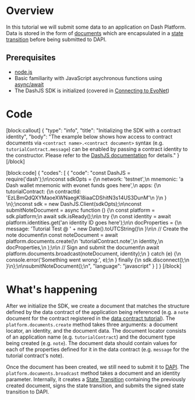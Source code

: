 # Overview

In this tutorial we will submit some data to an application on Dash Platform. Data is stored in the form of [documents](explanation-platform-protocol-document) which are encapsulated in a [state transition](explanation-platform-state-transition) before being submitted to DAPI. 

## Prerequisites
- [node.js](https://nodejs.org/en/)
- Basic familiarity with JavaScript asychronous functions using [async/await](https://developer.mozilla.org/en-US/docs/Learn/JavaScript/Asynchronous/Async_await)
- The DashJS SDK is initialized (covered in [Connecting to EvoNet](tutorial-connecting-to-evonet))

# Code
[block:callout]
{
  "type": "info",
  "title": "Initializing the SDK with a contract identity",
  "body": "The example below shows how access to contract documents via `<contract name>.<contract document>` syntax (e.g. `tutorialContract.message`) can be enabled by passing a contract identity to the constructor. Please refer to the [DashJS documentation](https://dashevo.github.io/DashJS/#/getting-started/multiple-apps) for details."
}
[/block]

[block:code]
{
  "codes": [
    {
      "code": "const DashJS = require('dash');\n\nconst sdkOpts = {\n  network: 'testnet',\n  mnemonic: 'a Dash wallet mnemonic with evonet funds goes here',\n  apps: {\n    tutorialContract: {\n      contractId: 'EzLBmQdQXYMaoeXWNaegK18iaaCDShitN3s14US3DunM'\n    }\n  }  \n};\nconst sdk = new DashJS.Client(sdkOpts);\n\nconst submitNoteDocument = async function () {\n  const platform = sdk.platform;\n  await sdk.isReady();\n\n  try {\n    const identity = await platform.identities.get('an identity ID goes here');\n\n    docProperties = {\n      message: 'Tutorial Test @ ' + new Date().toUTCString()\n    }\n\n    // Create the note document\n    const noteDocument = await platform.documents.create(\n      'tutorialContract.note',\n      identity,\n      docProperties,\n    );\n\n    // Sign and submit the document\n    await platform.documents.broadcast(noteDocument, identity);\n  } catch (e) {\n    console.error('Something went wrong:', e);\n  } finally {\n    sdk.disconnect();\n  }\n};\n\nsubmitNoteDocument();\n",
      "language": "javascript"
    }
  ]
}
[/block]
# What's happening

After we initialize the SDK, we create a document that matches the structure defined by the data contract of the application being referenced (e.g. a `note` document for the contract registered in the [data contract tutorial](tutorial-register-a-data-contract#section-code)). The `platform.documents.create` method takes three arguments: a document locator, an identity, and the document data. The document locator consists of an application name (e.g. `tutorialContract`) and the document type being created (e.g. `note`). The document data should contain values for each of the properties defined for it in the data contract (e.g. `message` for the tutorial contract's note).

Once the document has been created, we still need to submit it to [DAPI](explanation-dapi). The `platform.documents.broadcast` method takes a document and an identity parameter. Internally, it creates a [State Transition](explanation-platform-protocol-state-transition) containing the previously created document, signs the state transition, and submits the signed state transition to DAPI.